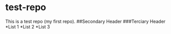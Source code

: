 # test-repo
This is a test repo (my first repo).
##Secondary Header
###Terciary Header
*List 1
*List 2
*List 3
